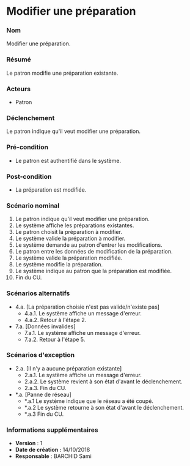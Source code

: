 # Modifier une préparation

### Nom
Modifier une préparation.

### Résumé
Le patron modifie une préparation existante.

### Acteurs
- Patron

### Déclenchement
Le patron indique qu'il veut modifier une préparation.

### Pré-condition
- Le patron est authentifié dans le système.

### Post-condition
- La préparation est modifiée.

### Scénario nominal
1. Le patron indique qu'il veut modifier une préparation.
2. Le système affiche les préparations existantes.
3. Le patron choisit la préparation à modifier.
4. Le système valide la préparation à modifier.
5. Le système demande au patron d'entrer les modifications.
6. Le patron entre les données de modification de la préparation.
7. Le système valide la préparation modifiée.
8. Le système modifie la préparation.
9. Le système indique au patron que la préparation est modifiée.
10. Fin du CU.

### Scénarios alternatifs
- 4.a. [La préparation choisie n'est pas valide/n'existe pas]
	- 4.a.1. Le système affiche un message d'erreur.
	- 4.a.2. Retour à l'étape 2.
- 7.a. [Données invalides]
	- 7.a.1. Le système affiche un message d'erreur.
	- 7.a.2. Retour à l'étape 5.

### Scénarios d'exception
- 2.a. [Il n'y a aucune préparation existante]
	- 2.a.1. Le système affiche un message d'erreur.
	- 2.a.2. Le système revient à son état d'avant le déclenchement.
	- 2.a.3. Fin du CU.
- \*.a. [Panne de réseau]
	- \*.a.1 Le système indique que le réseau a été coupé.
	- \*.a.2 Le système retourne à son état d'avant le déclenchement.
	- \*.a.3 Fin du CU.

### Informations supplémentaires
- **Version** : 1
- **Date de création :** 14/10/2018
- **Responsable** : BARCHID Sami
